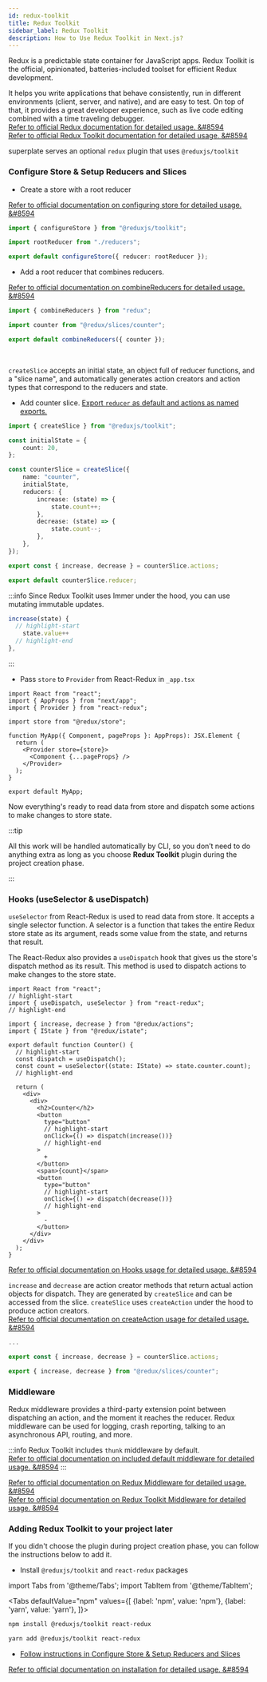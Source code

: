 ```yaml
---
id: redux-toolkit
title: Redux Toolkit
sidebar_label: Redux Toolkit
description: How to Use Redux Toolkit in Next.js?
---
```


Redux is a predictable state container for JavaScript apps. Redux Toolkit is the official, opinionated, batteries-included toolset for efficient Redux development.

It helps you write applications that behave consistently, run in different environments (client, server, and native), and are easy to test. On top of that, it provides a great developer experience, such as live code editing combined with a time traveling debugger.  
[Refer to official Redux documentation for detailed usage. &#8594](https://redux.js.org/introduction/getting-started)  
[Refer to official Redux Toolkit documentation for detailed usage. &#8594](https://redux-toolkit.js.org/introduction/quick-start)

superplate serves an optional `redux` plugin that uses `@reduxjs/toolkit`
### Configure Store & Setup Reducers and Slices

- Create a store with a root reducer

[Refer to official documentation on configuring store for detailed usage. &#8594](https://redux-toolkit.js.org/api/configureStore)

```ts title="src/redux/store.ts"
import { configureStore } from "@reduxjs/toolkit";

import rootReducer from "./reducers";

export default configureStore({ reducer: rootReducer });
 ```

-  Add a root reducer that combines reducers.

[Refer to official documentation on combineReducers for detailed usage. &#8594](https://redux.js.org/recipes/structuring-reducers/using-combinereducers)


 ```ts title="src/redux/reducers.ts"
import { combineReducers } from "redux";

import counter from "@redux/slices/counter";

export default combineReducers({ counter });
```
<br/>

`createSlice` accepts an initial state, an object full of reducer functions, and a "slice name", and automatically generates action creators and action types that correspond to the reducers and state.  

- Add counter slice. [Export `reducer` as default and actions as named exports.](https://github.com/erikras/ducks-modular-redux)

```ts title="src/redux/slices/counter/index.ts"
import { createSlice } from "@reduxjs/toolkit";

const initialState = {
    count: 20,
};

const counterSlice = createSlice({
    name: "counter",
    initialState,
    reducers: {
        increase: (state) => {
            state.count++;
        },
        decrease: (state) => {
            state.count--;
        },
    },
});

export const { increase, decrease } = counterSlice.actions;

export default counterSlice.reducer;
```

:::info
Since Redux Toolkit uses Immer under the hood, you can use mutating immutable updates.
```js
increase(state) {
  // highlight-start
    state.value++
  // highlight-end
},
```
:::

- Pass `store` to `Provider` from React-Redux in `_app.tsx`
```tsx title="pages/_app.tsx"
import React from "react";
import { AppProps } from "next/app";
import { Provider } from "react-redux";

import store from "@redux/store";

function MyApp({ Component, pageProps }: AppProps): JSX.Element {
  return (
    <Provider store={store}>
      <Component {...pageProps} />
    </Provider>
  );
}

export default MyApp;
```

Now everything's ready to read data from store and dispatch some actions to make changes to store state.

:::tip

All this work will be handled automatically by CLI, so you don’t need to do anything extra as long as you choose **Redux Toolkit** plugin during the project creation phase.

:::
### Hooks (useSelector & useDispatch)

`useSelector` from React-Redux is used to read data from store. It accepts a single selector function. A selector is a function that takes the entire Redux store state as its argument, reads some value from the state, and returns that result.

The React-Redux also provides a `useDispatch` hook that gives us the store's dispatch method as its result. This method is used to dispatch actions to make changes to the store state.

```tsx title="src/components/counter/index.tsx"
import React from "react";
// highlight-start
import { useDispatch, useSelector } from "react-redux";
// highlight-end

import { increase, decrease } from "@redux/actions";
import { IState } from "@redux/istate";

export default function Counter() {
  // highlight-start
  const dispatch = useDispatch();
  const count = useSelector((state: IState) => state.counter.count);
  // highlight-end
  
  return (
    <div>
      <div>
        <h2>Counter</h2>
        <button
          type="button"
          // highlight-start
          onClick={() => dispatch(increase())}
          // highlight-end
        >
          +
        </button>
        <span>{count}</span>
        <button
          type="button"
          // highlight-start
          onClick={() => dispatch(decrease())}
          // highlight-end
        >
          -
        </button>
      </div>
    </div>
  );
}
```
[Refer to official documentation on Hooks usage for detailed usage. &#8594](https://redux.js.org/tutorials/fundamentals/part-5-ui-react#reading-state-from-the-store-with-useselector)

`increase` and `decrease` are action creator methods that return actual action objects for dispatch. They are generated by `createSlice` and can be accessed from the slice. `createSlice` uses `createAction` under the hood to produce action creators.  
[Refer to official documentation on createAction usage for detailed usage. &#8594](https://redux-toolkit.js.org/api/createAction)

```ts title="src/redux/slices/counter/index.ts"
...

export const { increase, decrease } = counterSlice.actions;
```

```ts title="src/redux/actions.ts"
export { increase, decrease } from "@redux/slices/counter";
```


### Middleware

Redux middleware provides a third-party extension point between dispatching an action, and the moment it reaches the reducer. Redux middleware can be used for logging, crash reporting, talking to an asynchronous API, routing, and more.

:::info
Redux Toolkit includes `thunk` middleware by default.  
[Refer to official documentation on included default middleware for detailed usage. &#8594](https://redux-toolkit.js.org/api/getDefaultMiddleware#included-default-middleware)
:::

[Refer to official documentation on Redux Middleware for detailed usage. &#8594](https://redux.js.org/tutorials/fundamentals/part-4-store#middleware)  
[Refer to official documentation on Redux Toolkit Middleware for detailed usage. &#8594](https://redux-toolkit.js.org/api/getDefaultMiddleware)

### Adding Redux Toolkit to your project later

If you didn't choose the plugin during project creation phase, you can follow the instructions below to add it.

- Install `@reduxjs/toolkit` and `react-redux` packages

import Tabs from '@theme/Tabs';
import TabItem from '@theme/TabItem';

<Tabs
  defaultValue="npm"
  values={[
    {label: 'npm', value: 'npm'},
    {label: 'yarn', value: 'yarn'},
  ]}>
  <TabItem value="npm">

```bash
npm install @reduxjs/toolkit react-redux
```
  </TabItem>
  <TabItem value="yarn">

```bash
yarn add @reduxjs/toolkit react-redux
```          
  </TabItem>
</Tabs>

- [Follow instructions in Configure Store & Setup Reducers and Slices](#configure-store--setup-reducers-and-slices)

[Refer to official documentation on installation for detailed usage. &#8594](https://redux-toolkit.js.org/introduction/quick-start#installation)
